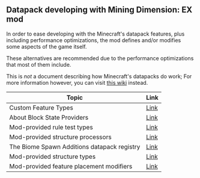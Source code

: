 
## Datapack developing with Mining Dimension: EX mod

In order to ease developing with the Minecraft's datapack features, plus including performance optimizations,
the mod defines and/or modifies some aspects of the game itself.

These alternatives are recommended due to the performance optimizations that most of them include.

This is *not* a document describing how Minecraft's datapacks do work;
For more information however, you can visit [this wiki](https://minecraft.wiki/w/Data_pack) instead.

| Topic                                       | Link                                   |
|---------------------------------------------|----------------------------------------|
| Custom Feature Types                        | [Link](./FeatureTypes/Index.md)        |
| About Block State Providers                 | [Link](AbstractBlockStateProvider.md)  |
| Mod-provided rule test types                | [Link](ModDefinedRuleTestTypes.md)     |
| Mod-provided structure processors           | [Link](./StructureProcessors/Index.md) |
| The Biome Spawn Additions datapack registry | [Link](./BiomeSpawnAdditions/Index.md) |
| Mod-provided structure types                | [Link](./StructureTypes/Index.md)      |
| Mod-provided feature placement modifiers | [Link](./FeaturePlacementModifierTypes/Index.md) |
